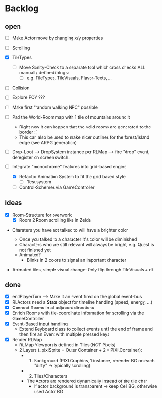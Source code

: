 # Backlog

## open

* [ ] Make Actor move by changing x/y properties
* [ ] Scrolling
* [x] TileTypes
  * [ ] Move Sanity-Check to a separate tool which cross checks ALL manually defined things:
    * [ ] e.g. TileTypes, TileVisuals, Flavor-Texts, ...
* [ ] Collision
* [ ] Explore FOV ???
* [ ] Make first "random walking NPC" possible
* [ ] Pad the World-Room map with 1 tile of mountains around it
  * Right now it can happen that the valid rooms are generated to the border :(
  * This can also be used to make nicer outlines for the forest/island edge (see ARPG generation)

* [ ] Drop-Loot --> DropSystem instance per RLMap --> fire "drop" event, deregister on screen switch.

* [ ] Integrate "monochrome" features into grid-based engine
  * [x] Refactor Animation System to fit the grid based style
    * [ ] Test system
  * [ ] Control-Schemes via GameController
## ideas

* [x] Room-Structure for overworld
  * [x] Room 2 Room scrolling like in Zelda

* Charaters you have not talked to will have a brighter color
  * Once you talked to a character it's color will be diminished
  * Characters who are still relevant will always be bright, e.g. Quest is not finished yet
  * Animated?
    * Blinks in 2 colors to signal an important character

* Animated tiles, simple visual change: Only flip through TileVisuals + dt

## done

* [x] endPlayerTurn --> Make it an event fired on the global event-bus
* [x] RLActors need a **Stats** object for timeline handling (speed, energy, ...)
* [x] Connect Rooms in all adjacent directions
* [x] Enrich Rooms with tile-coordinate information for scrolling via the GameController
* [x] Event-Based input handling
  * Extend Keyboard class to collect events until the end of frame and then fire an Event with multiple pressed keys
* [x] Render RLMap
  * RLMap Viewport is defined in Tiles (NOT Pixels)
  * 2 Layers (_pixiSprite = Outer Container + 2 * PIXI.Container):
    * 1. Background (PIXI.Graphics, 1 instance, rerender BG on each "dirty" -> typically scrolling)
    * 2. Tiles/Characters
    * The Actors are rendered dynamically instead of the tile char
      * If actor background is transparent -> keep Cell BG, otherwise used Actor BG